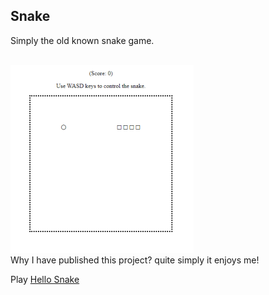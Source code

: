 
## Snake

Simply the old known snake game.

<br>

<img alt="snake" src="https://raw.githubusercontent.com/erwinkulasic/Snake/main/example.png"/>

<br>
Why I have published this project? quite simply it enjoys me!

Play [Hello Snake](https://hello-snake.com)